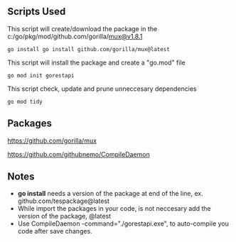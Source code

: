 ## Scripts Used

This script will create/download the package in the c:/go/pkg/mod/github.com/gorilla/mux@v1.8.1
```
go install go install github.com/gorilla/mux@latest
```

This script will install the package and create a "go.mod" file
```
go mod init gorestapi
```

This script check, update and prune unneccesary dependencies
````
go mod tidy
````

## Packages
https://github.com/gorilla/mux

https://github.com/githubnemo/CompileDaemon

## Notes
- **go install** needs a version of the package at end of the line, ex. github.com/tespackage@latest
- While import the packages in your code, is not neccesary add the version of the package, @latest
- Use CompileDaemon -command="./gorestapi.exe", to auto-compile you code after save changes.